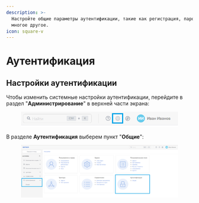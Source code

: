 ```yaml
---
description: >-
  Настройте общие параметры аутентификации, такие как регистрация, пароли и
  многое другое.
icon: square-v
---
```


# Аутентификация

## Настройки аутентификации <a href="#authentication-settings" id="authentication-settings"></a>

Чтобы изменить системные настройки аутентификации, перейдите в раздел "**Администрирование**" в верхней части экрана:

<figure><img src="../../.gitbook/assets/image (979).png" alt=""><figcaption></figcaption></figure>

В разделе **Аутентификация** выберем пункт "**Общие**":

<figure><img src="../../.gitbook/assets/image (907).png" alt=""><figcaption></figcaption></figure>

